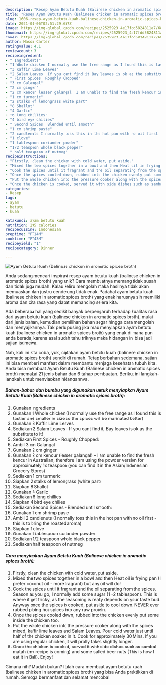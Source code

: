 ```yaml
---
description: "Resep Ayam Betutu Kuah (Balinese chicken in aromatic spices broth) yang Sempurna"
title: "Resep Ayam Betutu Kuah (Balinese chicken in aromatic spices broth) yang Sempurna"
slug: 1606-resep-ayam-betutu-kuah-balinese-chicken-in-aromatic-spices-broth-yang-sempurna
date: 2021-04-06T02:51:29.657Z
image: https://img-global.cpcdn.com/recipes/2525923_4e17fdd5824811a7/680x482cq70/ayam-betutu-kuah-balinese-chicken-in-aromatic-spices-broth-foto-resep-utama.jpg
thumbnail: https://img-global.cpcdn.com/recipes/2525923_4e17fdd5824811a7/680x482cq70/ayam-betutu-kuah-balinese-chicken-in-aromatic-spices-broth-foto-resep-utama.jpg
cover: https://img-global.cpcdn.com/recipes/2525923_4e17fdd5824811a7/680x482cq70/ayam-betutu-kuah-balinese-chicken-in-aromatic-spices-broth-foto-resep-utama.jpg
author: Mason Carter
ratingvalue: 4.1
reviewcount: 3
recipeingredient:
- " Ingredients"
- "1 Whole chicken I normally use the free range as I found this is tastier and smaller in size so the spices will be marinated better"
- "3 Kaffir Lime Leaves"
- "2 Salam Leaves  If you cant find it Bay leaves is ok as the substitute to it"
- " First Spices  Roughly Chopped"
- "3 cm Galangal"
- "2 cm ginger"
- "2 cm kencur lesser galangal  I am unable to find the fresh kencur in Australian therefore I am using the powder version for approximately 1x teaspoon you can find it in the AsianIndonesian Grocery Stores"
- "1 cm turmeric"
- "2 stalks of lemongrass white part"
- "8 Shallot"
- "4 Garlic"
- "6 long chillies"
- "4 bird eye chilies"
- " Second Spices  Blended until smooth"
- "1 cm shrimp paste"
- "2 candlenuts I normally toss this in the hot pan with no oil first  this is to bring the roasted aroma"
- "1 clove"
- "1 tablespoon coriander powder"
- "1/2 teaspoon whole black pepper"
- " half teaspoon of nutmeg"
recipeinstructions:
- "Firstly, clean the chicken with cold water, put aside."
- "Mixed the two spices together in a bowl and then Heat oil in frying pan (I prefer coconut oil - more fragrant) but any oil will do!"
- "Cook the spices until it fragrant and the oil separating from the spices. Season as you go, I normally add some sugar (1 -2 tablespoon). This is where it get tricky, as the seasoning is really depends on your taste bud. Anyway once the spices is cooked, put aside to cool down. NEVER ever rubbed piping hot spices into any raw protein."
- "Once the spices cooled down, rubbed into the chicken evenly put some inside the chicken too."
- "Put the whole chicken into the pressure cooker along with the spices mixed, kaffir lime leaves and Salam Leaves.  Pour cold water just until half of the chicken soaked in it. Cook for approximately 30 Mins. If you are using regular chicken, it will prolly takes slightly longer."
- "Once the chicken is cooked, served it with side dishes such as sambal matah (my recipe is coming) and some salted beer nuts (This is how I eat it in Bali).  Enjoy!"
categories:
- Resep
tags:
- ayam
- betutu
- kuah

katakunci: ayam betutu kuah 
nutrition: 295 calories
recipecuisine: Indonesian
preptime: "PT14M"
cooktime: "PT43M"
recipeyield: "1"
recipecategory: Dinner

---
```



![Ayam Betutu Kuah (Balinese chicken in aromatic spices broth)](https://img-global.cpcdn.com/recipes/2525923_4e17fdd5824811a7/680x482cq70/ayam-betutu-kuah-balinese-chicken-in-aromatic-spices-broth-foto-resep-utama.jpg)

Anda sedang mencari inspirasi resep ayam betutu kuah (balinese chicken in aromatic spices broth) yang unik? Cara membuatnya memang tidak susah dan tidak juga mudah. Kalau keliru mengolah maka hasilnya tidak akan memuaskan dan justru cenderung tidak enak. Padahal ayam betutu kuah (balinese chicken in aromatic spices broth) yang enak harusnya sih memiliki aroma dan cita rasa yang dapat memancing selera kita.



Ada beberapa hal yang sedikit banyak berpengaruh terhadap kualitas rasa dari ayam betutu kuah (balinese chicken in aromatic spices broth), mulai dari jenis bahan, kemudian pemilihan bahan segar hingga cara mengolah dan menyajikannya. Tak perlu pusing jika mau menyiapkan ayam betutu kuah (balinese chicken in aromatic spices broth) yang enak di mana pun anda berada, karena asal sudah tahu triknya maka hidangan ini bisa jadi sajian istimewa.


Nah, kali ini kita coba, yuk, ciptakan ayam betutu kuah (balinese chicken in aromatic spices broth) sendiri di rumah. Tetap berbahan sederhana, sajian ini bisa memberi manfaat dalam membantu menjaga kesehatan tubuh kita. Anda bisa membuat Ayam Betutu Kuah (Balinese chicken in aromatic spices broth) memakai 21 jenis bahan dan 6 tahap pembuatan. Berikut ini langkah-langkah untuk menyiapkan hidangannya.

<!--inarticleads1-->

##### Bahan-bahan dan bumbu yang digunakan untuk menyiapkan Ayam Betutu Kuah (Balinese chicken in aromatic spices broth):

1. Gunakan  Ingredients
1. Gunakan 1 Whole chicken (I normally use the free range as I found this is tastier and smaller in size so the spices will be marinated better)
1. Gunakan 3 Kaffir Lime Leaves
1. Sediakan 2 Salam Leaves - If you cant find it, Bay leaves is ok as the substitute to it!
1. Sediakan  First Spices - Roughly Chopped:
1. Ambil 3 cm Galangal
1. Gunakan 2 cm ginger
1. Gunakan 2 cm kencur (lesser galangal) – I am unable to find the fresh kencur in Australian, therefore I am using the powder version for approximately 1x teaspoon (you can find it in the Asian/Indonesian Grocery Stores)
1. Sediakan 1 cm turmeric
1. Siapkan 2 stalks of lemongrass (white part)
1. Siapkan 8 Shallot
1. Gunakan 4 Garlic
1. Sediakan 6 long chillies
1. Siapkan 4 bird eye chilies
1. Sediakan  Second Spices – Blended until smooth:
1. Gunakan 1 cm shrimp paste
1. Ambil 2 candlenuts (I normally toss this in the hot pan with no oil first - this is to bring the roasted aroma)
1. Siapkan 1 clove
1. Gunakan 1 tablespoon coriander powder
1. Sediakan 1/2 teaspoon whole black pepper
1. Sediakan  half teaspoon of nutmeg




<!--inarticleads2-->

##### Cara menyiapkan Ayam Betutu Kuah (Balinese chicken in aromatic spices broth):

1. Firstly, clean the chicken with cold water, put aside.
1. Mixed the two spices together in a bowl and then Heat oil in frying pan (I prefer coconut oil - more fragrant) but any oil will do!
1. Cook the spices until it fragrant and the oil separating from the spices. Season as you go, I normally add some sugar (1 -2 tablespoon). This is where it get tricky, as the seasoning is really depends on your taste bud. Anyway once the spices is cooked, put aside to cool down. NEVER ever rubbed piping hot spices into any raw protein.
1. Once the spices cooled down, rubbed into the chicken evenly put some inside the chicken too.
1. Put the whole chicken into the pressure cooker along with the spices mixed, kaffir lime leaves and Salam Leaves.  Pour cold water just until half of the chicken soaked in it. Cook for approximately 30 Mins. If you are using regular chicken, it will prolly takes slightly longer.
1. Once the chicken is cooked, served it with side dishes such as sambal matah (my recipe is coming) and some salted beer nuts (This is how I eat it in Bali).  Enjoy!




Gimana nih? Mudah bukan? Itulah cara membuat ayam betutu kuah (balinese chicken in aromatic spices broth) yang bisa Anda praktikkan di rumah. Semoga bermanfaat dan selamat mencoba!
